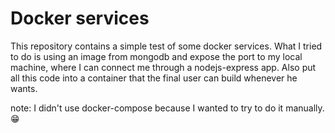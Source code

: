 # Docker services

This repository contains a simple test of some docker services. What I tried to do is using an image from mongodb and expose the port to my local machine, where I can connect me through a nodejs-express app. Also put all this code into a container that the final user can build whenever he wants.

note: I didn't use docker-compose because I wanted to try to do it manually. 😁